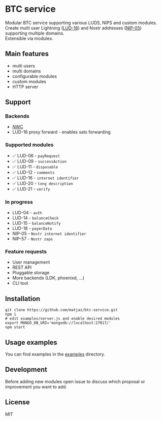 # BTC service

Modular BTC service supporting various LUDS, NIPS and custom modules.\
Create multi user Lightning ([LUD-16](https://github.com/lnurl/luds/blob/luds/16.md)) and Nostr addresses ([NIP-05](https://github.com/nostr-protocol/nips/blob/master/05.md)) supporting multiple domains.\
Extensible via modules.

## Main features

- multi users
- multi domains
- configurable modules
- custom modules
- HTTP server

## Support

### Backends

- [NWC](https://nwc.dev/)
- LUD-16 proxy forward - enables sats forwarding

### Supported modules

- ✅ LUD-06 - `payRequest`
- ✅ LUD-09 - `successAction`
- ✅ LUD-11 - `disposable`
- ✅ LUD-12 - `comments`
- ✅ LUD-16 - `internet identifier`
- ✅ LUD-20 - `long description`
- ✅ LUD-21 - `verify`

### In progress

- LUD-04 - `auth`
- LUD-14 - `balanceCheck`
- LUD-15 - `balanceNotify`
- LUD-18 - `payerData`
- NIP-05 - `Nostr internet identifier`
- NIP-57 - `Nostr zaps`

### Feature requests

- User management
- REST API
- Pluggable storage
- More backends (LDK, phoenixd, ...)
- CLI tool

## Installation

    git clone https://github.com/matjaz/btc-service.git
    npm i
    # edit examples/server.js and enable desired modules
    export MONGO_DB_URI='mongodb://localhost:27017/'
    npm start

## Usage examples

You can find examples in the [examples](examples/) directory.

## Development

Before adding new modules open issue to discuss which proposal or improvement you want to add.

## License

MIT
